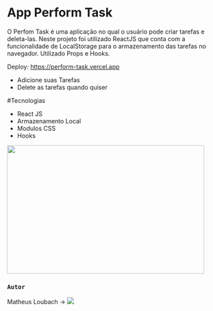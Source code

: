 # App Perform Task

O Perfom Task é uma aplicação no qual o usuário pode criar tarefas e deleta-las. Neste projeto foi utilizado ReactJS que conta com a funcionalidade de LocalStorage para o armazenamento das tarefas no navegador.
Utilizado Props e Hooks.

Deploy: https://perform-task.vercel.app

- Adicione suas Tarefas
- Delete as tarefas quando quiser

#Tecnologias

- React JS
- Armazenamento Local
- Modulos CSS
- Hooks

<img width="460" height="300" src="src/ParaGit/Design sem nome.gif">

### `Autor`

Matheus Loubach ->  <a href="https://www.linkedin.com/in/matheus-loubach/" target="_blank"><img src="https://img.shields.io/badge/-LinkedIn-%230077B5?style=for-the-badge&logo=linkedin&logoColor=white" target="_blank"></a>
